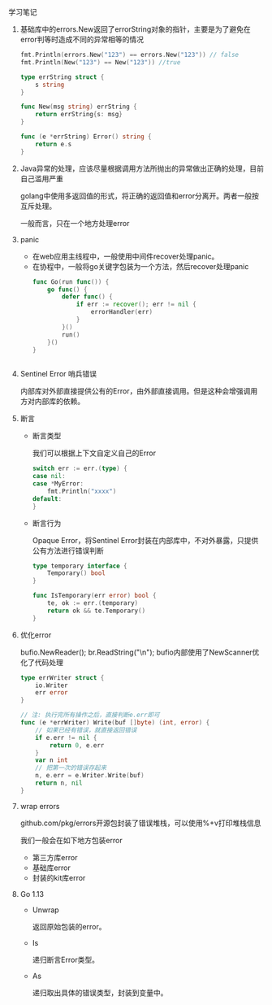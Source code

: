 学习笔记

1. 基础库中的errors.New返回了errorString对象的指针，主要是为了避免在error判等时造成不同的异常相等的情况
    ```go
    fmt.Println(errors.New("123") == errors.New("123")) // false
    fmt.Println(New("123") == New("123")) //true
    
    type errString struct {
        s string
    }
    
    func New(msg string) errString {
        return errString{s: msg}
    }
    
    func (e *errString) Error() string {
        return e.s
    }
    ```
2. Java异常的处理，应该尽量根据调用方法所抛出的异常做出正确的处理，目前自己滥用严重
    
    golang中使用多返回值的形式，将正确的返回值和error分离开。两者一般按互斥处理。
    
    一般而言，只在一个地方处理error
    
3. panic
    - 在web应用主线程中，一般使用中间件recover处理panic。
    - 在协程中，一般将go关键字包装为一个方法，然后recover处理panic
        ```go
        func Go(run func()) {
            go func() {
                defer func() {
                    if err := recover(); err != nil {
                        errorHandler(err)
                    }
                }()
                run()
            }()
        }
          
        ```

4. Sentinel Error 哨兵错误
    
    内部库对外部直接提供公有的Error，由外部直接调用。但是这种会增强调用方对内部库的依赖。

5. 断言
    - 断言类型
        
        我们可以根据上下文自定义自己的Error
        
        ```go
        switch err := err.(type) {
        case nil:
        case *MyError:
        	fmt.Println("xxxx")
        default:
        }
        ```
    - 断言行为
    
        Opaque Error，将Sentinel Error封装在内部库中，不对外暴露，只提供公有方法进行错误判断
        
        ```go
        type temporary interface {
      	    Temporary() bool
        }
        
        func IsTemporary(err error) bool {
            te, ok := err.(temporary)
            return ok && te.Temporary()
        }
        ```

6. 优化error

    bufio.NewReader(); br.ReadString("\n"); bufio内部使用了NewScanner优化了代码处理
    
    ```go
    type errWriter struct {
    	io.Writer
    	err error
    }
    
    // 注: 执行完所有操作之后，直接判断e.err即可
    func (e *errWriter) Write(buf []byte) (int, error) {
    	// 如果已经有错误，就直接返回错误
    	if e.err != nil {
    		return 0, e.err
    	}
    	var n int
    	// 把第一次的错误存起来
    	n, e.err = e.Writer.Write(buf)
    	return n, nil
    }
    ```

7. wrap errors

    github.com/pkg/errors开源包封装了错误堆栈，可以使用%+v打印堆栈信息
    
    我们一般会在如下地方包装error
    - 第三方库error
    - 基础库error
    - 封装的kit库error
    
8. Go 1.13

    - Unwrap
        
        返回原始包装的error。
    - Is
    
        递归断言Error类型。
    - As
        
        递归取出具体的错误类型，封装到变量中。
    